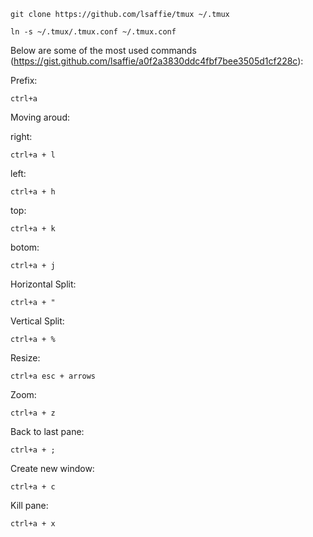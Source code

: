 
`git clone https://github.com/lsaffie/tmux ~/.tmux`

`ln -s ~/.tmux/.tmux.conf ~/.tmux.conf`


Below are some of the most used commands (https://gist.github.com/lsaffie/a0f2a3830ddc4fbf7bee3505d1cf228c):

Prefix:
<pre><code>ctrl+a</code></pre>

Moving aroud:

right:
<pre><code>ctrl+a + l</code></pre>

left:
<pre><code>ctrl+a + h</code></pre>


top:
<pre><code>ctrl+a + k</code></pre>


botom:
<pre><code>ctrl+a + j</code></pre>


Horizontal Split:
<pre><code>ctrl+a + " </code></pre>

Vertical Split:
<pre><code>ctrl+a + % </code></pre>

Resize:
<pre><code>ctrl+a esc + arrows </code></pre>

Zoom:
<pre><code>ctrl+a + z</code></pre>

Back to last pane:
<pre><code>ctrl+a + ;</code></pre>

Create new window:
<pre><code>ctrl+a + c</code></pre>

Kill pane:
<pre><code>ctrl+a + x</code></pre>
